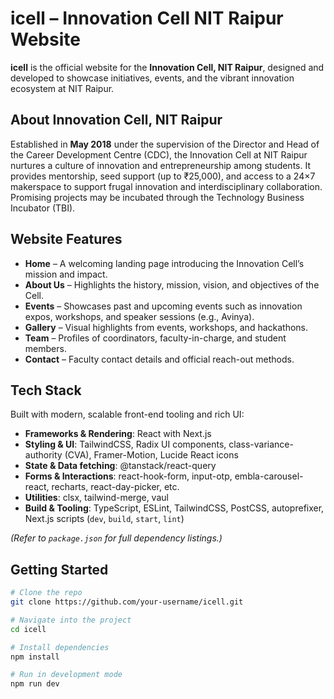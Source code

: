 # icell – Innovation Cell NIT Raipur Website

**icell** is the official website for the **Innovation Cell, NIT Raipur**, designed and developed to showcase initiatives, events, and the vibrant innovation ecosystem at NIT Raipur.

## About Innovation Cell, NIT Raipur

Established in **May 2018** under the supervision of the Director and Head of the Career Development Centre (CDC), the Innovation Cell at NIT Raipur nurtures a culture of innovation and entrepreneurship among students. It provides mentorship, seed support (up to ₹25,000), and access to a 24×7 makerspace to support frugal innovation and interdisciplinary collaboration. Promising projects may be incubated through the Technology Business Incubator (TBI).

## Website Features

- **Home** – A welcoming landing page introducing the Innovation Cell’s mission and impact.
- **About Us** – Highlights the history, mission, vision, and objectives of the Cell.
- **Events** – Showcases past and upcoming events such as innovation expos, workshops, and speaker sessions (e.g., Avinya).
- **Gallery** – Visual highlights from events, workshops, and hackathons.
- **Team** – Profiles of coordinators, faculty-in-charge, and student members.
- **Contact** – Faculty contact details and official reach-out methods.

## Tech Stack

Built with modern, scalable front-end tooling and rich UI:

- **Frameworks & Rendering**: React with Next.js  
- **Styling & UI**: TailwindCSS, Radix UI components, class-variance-authority (CVA), Framer-Motion, Lucide React icons  
- **State & Data fetching**: @tanstack/react-query  
- **Forms & Interactions**: react-hook-form, input-otp, embla-carousel-react, recharts, react-day-picker, etc.  
- **Utilities**: clsx, tailwind-merge, vaul  
- **Build & Tooling**: TypeScript, ESLint, TailwindCSS, PostCSS, autoprefixer, Next.js scripts (`dev`, `build`, `start`, `lint`)  

*(Refer to `package.json` for full dependency listings.)*

## Getting Started

```bash
# Clone the repo
git clone https://github.com/your-username/icell.git

# Navigate into the project
cd icell

# Install dependencies
npm install

# Run in development mode
npm run dev
